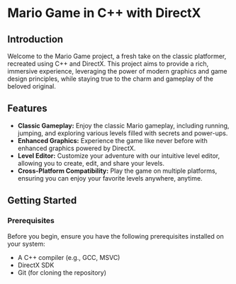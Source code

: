 # Mario Game in C++ with DirectX

## Introduction

Welcome to the Mario Game project, a fresh take on the classic platformer, recreated using C++ and DirectX. This project aims to provide a rich, immersive experience, leveraging the power of modern graphics and game design principles, while staying true to the charm and gameplay of the beloved original.

## Features

- **Classic Gameplay:** Enjoy the classic Mario gameplay, including running, jumping, and exploring various levels filled with secrets and power-ups.
- **Enhanced Graphics:** Experience the game like never before with enhanced graphics powered by DirectX.
- **Level Editor:** Customize your adventure with our intuitive level editor, allowing you to create, edit, and share your levels.
- **Cross-Platform Compatibility:** Play the game on multiple platforms, ensuring you can enjoy your favorite levels anywhere, anytime.

## Getting Started

### Prerequisites

Before you begin, ensure you have the following prerequisites installed on your system:

- A C++ compiler (e.g., GCC, MSVC)
- DirectX SDK
- Git (for cloning the repository)

